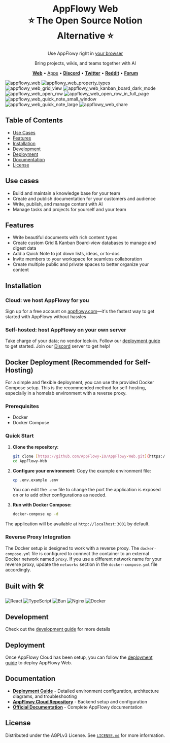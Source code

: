 <h1 align="center" style="border-bottom: none">AppFlowy Web<br>
⭐️ The Open Source Notion Alternative ⭐️
</h1>
<p align="center"> Use AppFlowy right in <a href="https://www.appflowy.com">your browser</a><br>
</p>


<p align="center">
Bring projects, wikis, and teams together with AI
</p>
<p align="center">
    <a href="http://appflowy.com"><b>Web</b></a> •
    <a href="https://appflowy.com/download">Apps</a> •
    <a href="https://discord.gg/9Q2xaN37tV"><b>Discord</b></a> •
    <a href="https://twitter.com/appflowy"><b>Twitter</b></a> •
    <a href="https://www.reddit.com/r/appflowy/"><b>Reddit</b></a> •
    <a href="https://forum.appflowy.io/"><b>Forum</b></a>
</p>


![appflowy_web](https://github.com/user-attachments/assets/beb79630-b134-4de0-b464-d164cd0f9adf)
![appflowy_web_property_types](https://github.com/user-attachments/assets/074f859d-2e7e-4bf0-ac00-ba0b36e808e5)
![appflowy_web_grid_view](https://github.com/user-attachments/assets/e1b8a950-5b57-4279-90aa-3917aae2f83b)
![appflowy_web_kanban_board_dark_mode](https://github.com/user-attachments/assets/3a6fda95-e57b-45d0-ae88-f2df362675ce)
![appflowy_web_open_row](https://github.com/user-attachments/assets/1c5a2891-90e0-4831-bfd5-89229235bbb4)
![appflowy_web_open_row_in_full_page](https://github.com/user-attachments/assets/011a9408-7ae4-4144-b114-3613e699f6b5)
![appflowy_web_quick_note_small_window](https://github.com/user-attachments/assets/8b72462c-00a2-4398-8d5d-6ee982f6a30e)
![appflowy_web_quick_note_large](https://github.com/user-attachments/assets/5c633e60-6f34-454c-91db-236a1b78966a)
![appflowy_web_share](https://github.com/user-attachments/assets/64b9955d-b11f-4aa1-b32b-ea79ea7f3566)

## Table of Contents

- [Use Cases](#use-cases)
- [Features](#features) 
- [Installation](#installation)
- [Development](#development)
- [Deployment](#deployment)
- [Documentation](#documentation)
- [License](#license)

## Use cases
- Build and maintain a knowledge base for your team
- Create and publish documentation for your customers and audience
- Write, publish, and manage content with AI
- Manage tasks and projects for yourself and your team

## Features
- Write beautiful documents with rich content types
- Create custom Grid & Kanban Board-view databases to manage and digest data
- Add a Quick Note to jot down lists, ideas, or to-dos
- Invite members to your workspace for seamless collaboration
- Create multiple public and private spaces to better organize your content

## Installation
### Cloud: we host AppFlowy for you
Sign up for a free account on <a href="https://appflowy.com">appflowy.com</a>—it's the fastest way to get started with AppFlowy without hassles

### Self-hosted: host AppFlowy on your own server
Take charge of your data; no vendor lock-in. Follow our <a href="https://appflowy.com/docs/self-host-appflowy-overview">deployment guide</a> to get started.
Join our <a href="https://discord.gg/FFmDE99bgA">Discord</a> server to get help!

## Docker Deployment (Recommended for Self-Hosting)

For a simple and flexible deployment, you can use the provided Docker Compose setup. This is the recommended method for self-hosting, especially in a homelab environment with a reverse proxy.

### Prerequisites

-   Docker
-   Docker Compose

### Quick Start

1.  **Clone the repository:**
    ```bash
    git clone [https://github.com/AppFlowy-IO/AppFlowy-Web.git](https://github.com/AppFlowy-IO/AppFlowy-Web.git)
    cd AppFlowy-Web
    ```

2.  **Configure your environment:**
    Copy the example environment file:
    ```bash
    cp .env.example .env
    ```
    You can edit the `.env` file to change the port the application is exposed on or to add other configurations as needed.

3.  **Run with Docker Compose:**
    ```bash
    docker-compose up -d
    ```

The application will be available at `http://localhost:3001` by default.

### Reverse Proxy Integration

The Docker setup is designed to work with a reverse proxy. The `docker-compose.yml` file is configured to connect the container to an external Docker network named `proxy`. If you use a different network name for your reverse proxy, update the `networks` section in the `docker-compose.yml` file accordingly.

## Built with 🛠️
![React](https://img.shields.io/badge/React-20232A?style=for-the-badge&logo=react&logoColor=61DAFB)
![TypeScript](https://img.shields.io/badge/TypeScript-007ACC?style=for-the-badge&logo=typescript&logoColor=white)
![Bun](https://img.shields.io/badge/Bun-000000?style=for-the-badge&logo=bun&logoColor=white)
![Nginx](https://img.shields.io/badge/Nginx-009639?style=for-the-badge&logo=nginx&logoColor=white)
![Docker](https://img.shields.io/badge/Docker-2496ED?style=for-the-badge&logo=docker&logoColor=white)

## Development

Check out the [development guide](./doc/DEVELOPMENT_GUIDE.md) for more details

## Deployment
Once AppFlowy Cloud has been setup, you can follow the [deployment guide](https://appflowy.com/docs)
to deploy AppFlowy Web.

## Documentation

- **[Deployment Guide](doc/DEPLOYMENT.md)** - Detailed environment configuration, architecture diagrams, and troubleshooting
- **[AppFlowy Cloud Repository](https://github.com/AppFlowy-IO/AppFlowy-Cloud)** - Backend setup and configuration
- **[Official Documentation](https://appflowy.com/docs)** - Complete AppFlowy documentation

## License
Distributed under the AGPLv3 License. See [`LICENSE.md`](https://github.com/AppFlowy-IO/AppFlowy-Web/blob/main/LICENSE) for
more information.
